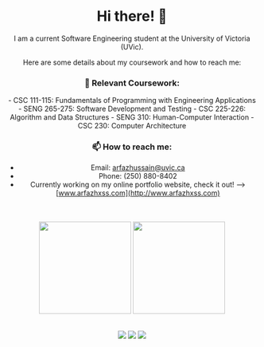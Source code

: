 <div align="center">
  <h1> Hi there! 👋</h1>
  <p>I am a current Software Engineering student at the University of Victoria (UVic).</p>
  <p>Here are some details about my coursework and how to reach me:</p>
</div>

<div align = "center">
  <table>
<h3>🌱 Relevant Coursework:</h3>
<div align = "leading">
- CSC 111-115: Fundamentals of Programming with Engineering Applications
- SENG 265-275: Software Development and Testing
- CSC 225-226: Algorithm and Data Structures
- SENG 310: Human-Computer Interaction
- CSC 230: Computer Architecture
</div>
<h3>📫 How to reach me:</h3>

- Email: arfazhussain@uvic.ca
- Phone: (250) 880-8402
- Currently working on my online portfolio website, check it out! --> [www.arfazhxss.com](http://www.arfazhxss.com)
  </table>
</div>
 

<br>
<div align="center">
  <img src="https://github-readme-stats.vercel.app/api/top-langs?username=arfazhxss&layout=compact&theme=algolia&show_icons=true" height = "185"/> </img>
  <img src="https://github-readme-stats.vercel.app/api?username=arfazhxss&theme=algolia&show_icons=true" height = "185"/>
</div>
<br>
<p align="center">
  <a href="https://www.arfazhxss.com"><img src="https://img.shields.io/badge/website-%231a73e8.svg?style=for-the-badge&logo=google-chrome&logoColor=white"></a>
  <a href="https://www.linkedin.com/in/arfazhxss/"><img src="https://img.shields.io/badge/linkedin-%230077B5.svg?style=for-the-badge&logo=linkedin"></a>
  <a href="mailto:arfazhussain@uvic.ca"><img src="https://img.shields.io/badge/email-%23D14836.svg?style=for-the-badge&logo=gmail&logoColor=white"></a>
</p>




<!---
arfazhuss/arfazhuss is a ✨ special ✨ repository because its `README.md` (this file) appears on your GitHub profile.
You can click the Preview link to take a look at your changes.
--->
